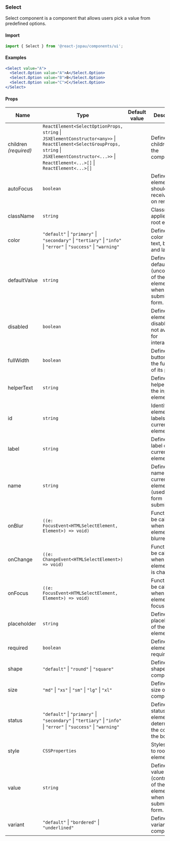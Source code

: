 ### Select

Select component is a component that allows users pick a value from predefined options.

#### Import

```jsx
import { Select } from '@react-jopau/components/ui';
```

#### Examples

```jsx
<Select value="A">
  <Select.Option value="A">A</Select.Option>
  <Select.Option value="B">B</Select.Option>
  <Select.Option value="C">C</Select.Option>
</Select>
```

#### Props

| Name                  | Type                                                                                                                                                                                                    | Default value | Description                                                                                   |
| --------------------- | ------------------------------------------------------------------------------------------------------------------------------------------------------------------------------------------------------- | ------------- | --------------------------------------------------------------------------------------------- |
| children _(required)_ | `ReactElement<SelectOptionProps, string` \| `JSXElementConstructor<any>>` \| `ReactElement<SelectGroupProps, string` \| `JSXElementConstructor<...>>` \| `ReactElement<...>[]` \| `ReactElement<...>[]` |               | Defines the children of the component.                                                        |
| autoFocus             | `boolean`                                                                                                                                                                                               |               | Defines the element should receive focus on render.                                           |
| className             | `string`                                                                                                                                                                                                |               | Classnames applied to root element                                                            |
| color                 | `"default"` \| `"primary"` \| `"secondary"` \| `"tertiary"` \| `"info"` \| `"error"` \| `"success"` \| `"warning"`                                                                                      |               | Defines the color of input text, border and label.                                            |
| defaultValue          | `string`                                                                                                                                                                                                |               | Defines the default value (uncontrolled) of the current element, used when submitting a form. |
| disabled              | `boolean`                                                                                                                                                                                               |               | Defines if the element is disabled and not available for interaction.                         |
| fullWidth             | `boolean`                                                                                                                                                                                               |               | Defines if the button takes the full width of its parent.                                     |
| helperText            | `string`                                                                                                                                                                                                |               | Defines the helper text of the input element.                                                 |
| id                    | `string`                                                                                                                                                                                                |               | Identifies the element that labels the current element.                                       |
| label                 | `string`                                                                                                                                                                                                |               | Defines the label of the current element.                                                     |
| name                  | `string`                                                                                                                                                                                                |               | Define the name for the current element (used for form submission).                           |
| onBlur                | `((e: FocusEvent<HTMLSelectElement, Element>) => void)`                                                                                                                                                 |               | Function to be called when the element is blurred.                                            |
| onChange              | `((e: ChangeEvent<HTMLSelectElement>) => void)`                                                                                                                                                         |               | Function to be called when the element value is changed.                                      |
| onFocus               | `((e: FocusEvent<HTMLSelectElement, Element>) => void)`                                                                                                                                                 |               | Function to be called when the element is focused.                                            |
| placeholder           | `string`                                                                                                                                                                                                |               | Defines the placeholder of the input element.                                                 |
| required              | `boolean`                                                                                                                                                                                               |               | Defines if the element is required.                                                           |
| shape                 | `"default"` \| `"round"` \| `"square"`                                                                                                                                                                  |               | Defines the shape of the component.                                                           |
| size                  | `"md"` \| `"xs"` \| `"sm"` \| `"lg"` \| `"xl"`                                                                                                                                                          |               | Defines the size of the component.                                                            |
| status                | `"default"` \| `"primary"` \| `"secondary"` \| `"tertiary"` \| `"info"` \| `"error"` \| `"success"` \| `"warning"`                                                                                      |               | Defines the status of the element and determines the color of the border.                     |
| style                 | `CSSProperties`                                                                                                                                                                                         |               | Styles applied to root element                                                                |
| value                 | `string`                                                                                                                                                                                                |               | Defines the value (controlled) of the current element, used when submitting a form.           |
| variant               | `"default"` \| `"bordered"` \| `"underlined"`                                                                                                                                                           |               | Defines the variant of the component.                                                         |
